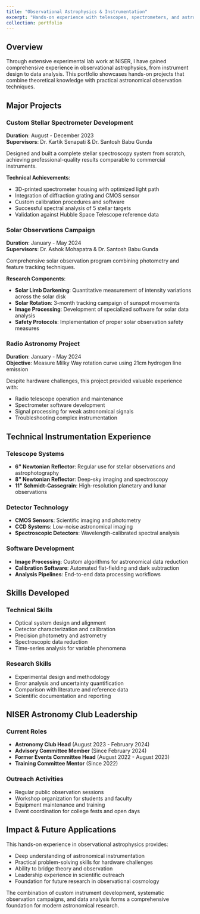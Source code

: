 ```yaml
---
title: "Observational Astrophysics & Instrumentation"
excerpt: "Hands-on experience with telescopes, spectrometers, and astronomical instrumentation for stellar and solar observations<br/><img src='/images/telescope-observation.png'>"
collection: portfolio
---
```


## Overview

Through extensive experimental lab work at NISER, I have gained comprehensive experience in observational astrophysics, from instrument design to data analysis. This portfolio showcases hands-on projects that combine theoretical knowledge with practical astronomical observation techniques.

## Major Projects

### Custom Stellar Spectrometer Development
**Duration**: August - December 2023  
**Supervisors**: Dr. Kartik Senapati & Dr. Santosh Babu Gunda

Designed and built a complete stellar spectroscopy system from scratch, achieving professional-quality results comparable to commercial instruments.

**Technical Achievements**:
- 3D-printed spectrometer housing with optimized light path
- Integration of diffraction grating and CMOS sensor
- Custom calibration procedures and software
- Successful spectral analysis of 5 stellar targets
- Validation against Hubble Space Telescope reference data

### Solar Observations Campaign  
**Duration**: January - May 2024  
**Supervisors**: Dr. Ashok Mohapatra & Dr. Santosh Babu Gunda

Comprehensive solar observation program combining photometry and feature tracking techniques.

**Research Components**:
- **Solar Limb Darkening**: Quantitative measurement of intensity variations across the solar disk
- **Solar Rotation**: 3-month tracking campaign of sunspot movements
- **Image Processing**: Development of specialized software for solar data analysis
- **Safety Protocols**: Implementation of proper solar observation safety measures

### Radio Astronomy Project
**Duration**: January - May 2024  
**Objective**: Measure Milky Way rotation curve using 21cm hydrogen line emission

Despite hardware challenges, this project provided valuable experience with:
- Radio telescope operation and maintenance
- Spectrometer software development
- Signal processing for weak astronomical signals
- Troubleshooting complex instrumentation

## Technical Instrumentation Experience

### Telescope Systems
- **6" Newtonian Reflector**: Regular use for stellar observations and astrophotography
- **8" Newtonian Reflector**: Deep-sky imaging and spectroscopy
- **11" Schmidt-Cassegrain**: High-resolution planetary and lunar observations

### Detector Technology
- **CMOS Sensors**: Scientific imaging and photometry
- **CCD Systems**: Low-noise astronomical imaging
- **Spectroscopic Detectors**: Wavelength-calibrated spectral analysis

### Software Development
- **Image Processing**: Custom algorithms for astronomical data reduction
- **Calibration Software**: Automated flat-fielding and dark subtraction
- **Analysis Pipelines**: End-to-end data processing workflows

## Skills Developed

### Technical Skills
- Optical system design and alignment
- Detector characterization and calibration
- Precision photometry and astrometry
- Spectroscopic data reduction
- Time-series analysis for variable phenomena

### Research Skills
- Experimental design and methodology
- Error analysis and uncertainty quantification
- Comparison with literature and reference data
- Scientific documentation and reporting

## NISER Astronomy Club Leadership

### Current Roles
- **Astronomy Club Head** (August 2023 - February 2024)
- **Advisory Committee Member** (Since February 2024)
- **Former Events Committee Head** (August 2022 - August 2023)
- **Training Committee Mentor** (Since 2022)

### Outreach Activities
- Regular public observation sessions
- Workshop organization for students and faculty
- Equipment maintenance and training
- Event coordination for college fests and open days

## Impact & Future Applications

This hands-on experience in observational astrophysics provides:
- Deep understanding of astronomical instrumentation
- Practical problem-solving skills for hardware challenges
- Ability to bridge theory and observation
- Leadership experience in scientific outreach
- Foundation for future research in observational cosmology

The combination of custom instrument development, systematic observation campaigns, and data analysis forms a comprehensive foundation for modern astronomical research.
